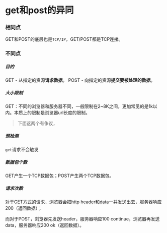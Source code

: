 # get和post的异同
### 相同点

GET和POST的底层也是`TCP/IP`，GET/POST都是TCP连接。

### 不同点

##### 目的

GET - 从指定的资源**请求数据**。
POST - 向指定的资源**提交要被处理的数据**。

##### 大小限制

GET：不同的浏览器和服务器不同，一般限制在2~8K之间，更加常见的是1k以内。本质上的限制是浏览器url长度的限制。

> 下面这两个有争议，

##### 预检测

`get`请求不会触发

##### 数据包个数

GET产生一个TCP数据包；POST产生两个TCP数据包。

##### 请求次数

对于GET方式的请求，浏览器会把http header和data一并发送出去，服务器响应200（返回数据）；

而对于POST，浏览器先发送header，服务器响应100 continue，浏览器再发送data，服务器响应200 ok（返回数据）。
